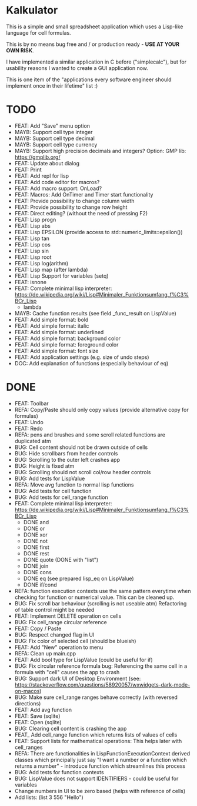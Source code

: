# Kalkulator

This is a simple and small spreadsheet application which uses a Lisp-like language for cell formulas.

This is by no means bug free and / or production ready - **USE AT YOUR OWN RISK**.

I have implemented a similar application in C before ("simplecalc"), but for usability reasons I wanted to create a GUI application now.

This is one item of the "applications every software engineer should implement once in their lifetime" list :)

# TODO

- FEAT: Add "Save" menu option
- MAYB: Support cell type integer
- MAYB: Support cell type decimal
- MAYB: Support cell type currency
- MAYB: Support high precision decimals and integers? Option: GMP lib: https://gmplib.org/
- FEAT: Update about dialog
- FEAT: Print
- FEAT: Add repl for lisp
- FEAT: Add code editor for macros?
- FEAT: Add macro support: OnLoad?
- FEAT: Macros: Add OnTimer and Timer start functionality
- FEAT: Provide possibility to change column width
- FEAT: Provide possibility to change row height
- FEAT: Direct editing? (without the need of pressing F2)
- FEAT: Lisp progn
- FEAT: Lisp abs
- FEAT: Lisp EPSILON (provide access to std::numeric_limits<double>::epsilon())
- FEAT: Lisp tan
- FEAT: Lisp cos
- FEAT: Lisp sin
- FEAT: Lisp root
- FEAT: Lisp log(arithm)
- FEAT: Lisp map (after lambda)
- FEAT: Lisp Support for variables (setq)
- FEAT: isnone
- FEAT: Complete minimal lisp interpreter: https://de.wikipedia.org/wiki/Lisp#Minimaler_Funktionsumfang_f%C3%BCr_Lisp
  - lambda
- MAYB: Cache function results (see field _func_result on LispValue)
- FEAT: Add simple format: bold
- FEAT: Add simple format: italic
- FEAT: Add simple format: underlined
- FEAT: Add simple format: background color
- FEAT: Add simple format: foreground color
- FEAT: Add simple format: font size
- FEAT: Add application settings (e.g. size of undo steps)
- DOC: Add explanation of functions (especially behaviour of eq)

# DONE

- FEAT: Toolbar
- REFA: Copy/Paste should only copy values (provide alternative copy for formulas)
- FEAT: Undo
- FEAT: Redo
- REFA: pens and brushes and some scroll related functions are duplicated atm
- BUG: Cell content should not be drawn outside of cells
- BUG: Hide scrollbars from header controls
- BUG: Scrolling to the outer left crashes app
- BUG: Height is fixed atm
- BUG: Scrolling should not scroll col/row header controls
- BUG: Add tests for LispValue
- REFA: Move avg function to normal lisp functions
- BUG: Add tests for cell function
- BUG: Add tests for cell_range function
- FEAT: Complete minimal lisp interpreter: https://de.wikipedia.org/wiki/Lisp#Minimaler_Funktionsumfang_f%C3%BCr_Lisp
  - DONE and
  - DONE or
  - DONE xor
  - DONE not
  - DONE first
  - DONE rest
  - DONE quote (DONE with "list")
  - DONE join
  - DONE cons
  - DONE eq (see prepared lisp_eq on LispValue)
  - DONE if/cond
- REFA: function execution contexts use the same pattern everytime when checking for function or numerical value. This can be cleaned up.
- BUG: Fix scroll bar behaviour (scrolling is not useable atm)
  Refactoring of table control might be needed
- FEAT: Implement DELETE operation on cells
- BUG: Fix cell_range circular reference
- FEAT: Copy / Paste
- BUG: Respect changed flag in UI
- BUG: Fix color of selected cell (should be blueish)
- FEAT: Add "New" operation to menu
- REFA: Clean up main.cpp
- FEAT: Add bool type for LispValue (could be useful for if)
- BUG: Fix circular reference formula bug: Referencing the same cell in a formula with "cell" causes the app to crash
- BUG: Support dark UI of Desktop Environment (see: https://stackoverflow.com/questions/58920057/wxwidgets-dark-mode-on-macos)
- BUG: Make sure cell_range ranges behave correctly  (with reversed directions)
- FEAT: Add avg function
- FEAT: Save (sqlite)
- FEAT: Open (sqlite)
- BUG: Clearing cell content is crashing the app
- FEAT_ Add cell_range function which returns lists of values of cells
- FEAT: Support lists for mathematical operations: This helps later with cell_ranges
- REFA: There are functionalities in LispFunctionExecutionContext derived classes which principally just say "I want a number or a function which returns a number" - introduce function which streamlines this process
- BUG: Add tests for function contexts
- BUG: LispValue does not support IDENTIFIERS - could be useful for variables
- Change numbers in UI to be zero based (helps with reference of cells)
- Add lists: (list 3 556 "Hello")

